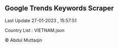 

## Google Trends Keywords Scraper 
 
Last Update 27-01-2023 , 15:57:51

Country List :
VIETNAM.json



© Abdul Muttaqin 
